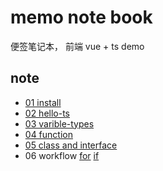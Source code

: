 # memo note book

便签笔记本， 前端 vue + ts demo

## note

+ [01 install](./01-install/01.install.README.md)
+ [02 hello-ts](./02-hello-ts/02.hello-ts.README.md)
+ [03 varible-types](./03-varible-types/README.md)
+ [04 function](./04-function/README.md)
+ [05 class and interface](./05-class/)
+ 06 workflow
    [for](./06-workflow/README.for.md)
    [if](./06-workflow/README.if.md)


